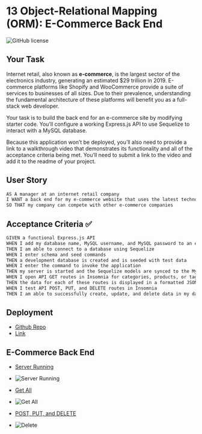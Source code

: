 # 13 Object-Relational Mapping (ORM): E-Commerce Back End

![GitHub license](https://img.shields.io/badge/made%20by-Maria%20Cardona-brightgreen)

## Your Task

Internet retail, also known as **e-commerce**, is the largest sector of the electronics industry, generating an estimated $29 trillion in 2019. E-commerce platforms like Shopify and WooCommerce provide a suite of services to businesses of all sizes. Due to their prevalence, understanding the fundamental architecture of these platforms will benefit you as a full-stack web developer.

Your task is to build the back end for an e-commerce site by modifying starter code. You’ll configure a working Express.js API to use Sequelize to interact with a MySQL database.

Because this application won’t be deployed, you’ll also need to provide a link to a walkthrough video that demonstrates its functionality and all of the acceptance criteria being met. You’ll need to submit a link to the video and add it to the readme of your project.

## User Story

```md
AS A manager at an internet retail company
I WANT a back end for my e-commerce website that uses the latest technologies
SO THAT my company can compete with other e-commerce companies
```

## Acceptance Criteria ✅

```md
GIVEN a functional Express.js API
WHEN I add my database name, MySQL username, and MySQL password to an environment variable file
THEN I am able to connect to a database using Sequelize
WHEN I enter schema and seed commands
THEN a development database is created and is seeded with test data
WHEN I enter the command to invoke the application
THEN my server is started and the Sequelize models are synced to the MySQL database
WHEN I open API GET routes in Insomnia for categories, products, or tags
THEN the data for each of these routes is displayed in a formatted JSON
WHEN I test API POST, PUT, and DELETE routes in Insomnia
THEN I am able to successfully create, update, and delete data in my database
```

## Deployment
* [Github Repo](https://github.com/mechas8703/13-E-Commerce-Back-End)
* [Link](https://mechas8703.github.io/13-E-Commerce-Back-End/)


## E-Commerce Back End
* [Server Running](https://drive.google.com/file/d/1ZsV7A4jp4S6C3Ky0Q89U7BtRZAJbzK87/view)
* ![Server Running](./Assets/video1.gif)

* [Get All](https://drive.google.com/file/d/1R2hG7BtZTXI5fdM8F3pylFnFVIjvbC97/view)
* ![Get All](./Assets/getall.gif)

* [POST, PUT, and DELETE](https://drive.google.com/file/d/1MxzU1KAKOQpnuWPGAuQ1is2ff-cwPr1S/view)
* ![Delete](./Assets/video2.gif)



